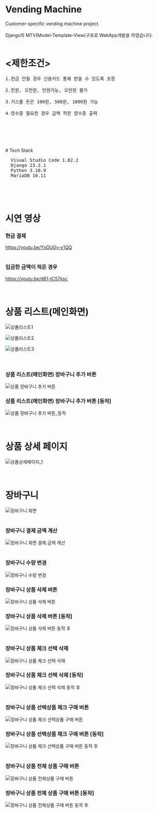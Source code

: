 # Vending Machine
  Customer-specific vending machine project.
<br>
<br>
Django의 MTV(Model-Template-View)구조로 WebApp개발을 하였습니다.
<br>
<br>

# <제한조건><br>
<pre>
1.현금 안될 경우 신용카드 통해 받을 수 있도록 조정<br>
2.천원, 오천원, 만원가능, 오만원 불가<br>
3.거스룸 돈은 100원, 500원, 1000원 가능<br>
4.영수증 필요한 경우 금액 적힌 영수증 출력<br>
</pre>
<br>
<br>
<br>
<br>
# Tech Stack
<pre>
  Visual Studio Code 1.82.2
  Django 23.2.1
  Python 3.10.9
  MariaDB 10.11
</pre>
<br>
<br>
<br>

# 시연 영상
### 현금 결제
https://youtu.be/YxDUGy-v1QQ
<br>
<br>

### 입금한 금액이 적은 경우
https://youtu.be/d61-tC57ksc
<br>
<br>
<br>

# 상품 리스트(메인화면)
![상품리스트1](https://github.com/dlwnsgur9242/vending_machine/assets/90494150/d0c93ca0-02f3-4da4-8758-8b2913b47b8d)

![상품리스트2](https://github.com/dlwnsgur9242/vending_machine/assets/90494150/9535d3e6-7fee-4d2c-97e9-7550395214e9)

![상품리스트3](https://github.com/dlwnsgur9242/vending_machine/assets/90494150/0ce8e84f-99d0-4e4d-bf0c-e6bcdf118ded)
<br>
<br>
<br>
### 상품 리스트(메인화면) 장바구니 추가 버튼
![상품 장바구니 추가 버튼](https://github.com/dlwnsgur9242/vending_machine/assets/90494150/325b3df0-51e9-46fa-a41a-0dcd058eca7a)
### 상품 리스트(메인화면) 장바구니 추가 버튼 [동작]
![상품 장바구니 추가 버튼_동작](https://github.com/dlwnsgur9242/vending_machine/assets/90494150/53abc0a8-bf5a-4f69-854a-eff6f7cc0d6f)
<br>
<br>
<br>

# 상품 상세 페이지
![상품상세페이지_1](https://github.com/dlwnsgur9242/vending_machine/assets/90494150/5f88a25b-be94-4eb3-b11f-f7d88420bbfb)
<br>
<br>
<br>

# 장바구니
![장바구니 화면](https://github.com/dlwnsgur9242/vending_machine/assets/90494150/a8a26756-76a0-489a-995f-34bf0b3668e3)
<br>
<br>

### 장바구니 결제 금액 계산
![장바구니 화면 결제 금액 계산](https://github.com/dlwnsgur9242/vending_machine/assets/90494150/665fe94a-fc06-45e3-9521-16b5f1d3584a)
<br>
<br>

### 장바구니 수량 변경
![장바구니 수량 변경](https://github.com/dlwnsgur9242/vending_machine/assets/90494150/6565b468-c667-49f9-a1d1-0559a4211783)

### 장바구니 상품 삭제 버튼
![장바구니 상품 삭제 버튼](https://github.com/dlwnsgur9242/vending_machine/assets/90494150/5518293f-be33-448f-8d3c-1e4991f7f8cc)
<br>

### 장바구니 상품 삭제 버튼 [동작]
![장바구니 상품 삭제 버튼 동작 후](https://github.com/dlwnsgur9242/vending_machine/assets/90494150/3a313e61-e64a-404e-8fb7-078d9a7ae1dd)
<br>
<br>

### 장바구니 상품 체크 선택 삭제
![장바구니 상품 체크 선택 삭제](https://github.com/dlwnsgur9242/vending_machine/assets/90494150/5bc32664-2629-47f8-ac46-fe5e02ba5e50)
<br>

### 장바구니 상품 체크 선택 삭제 [동작]
![장바구니 상품 체크 선택 삭제 동작 후](https://github.com/dlwnsgur9242/vending_machine/assets/90494150/840000cd-bea3-4af5-b87f-9fdad9b82714)
<br>
<br>

### 장바구니 상품 선택상품 체크 구매 버튼
![장바구니 상품 체크 선택상품 구매 버튼](https://github.com/dlwnsgur9242/vending_machine/assets/90494150/f907b1b7-d274-4063-9a84-c2c92f3076d7)
<br>

### 장바구니 상품 선택상품 체크 구매 버튼 [동작]
![장바구니 상품 체크 선택상품 구매 버튼 동작 후](https://github.com/dlwnsgur9242/vending_machine/assets/90494150/483ff8dd-bca2-4486-b2c0-feb15503e71b)
<br>
<br>

### 장바구니 상품 전체 상품 구매 버튼
![장바구니 상품 전체상품 구매 버튼](https://github.com/dlwnsgur9242/vending_machine/assets/90494150/a7fa2c0d-845d-472b-8095-cc7f501a9621)
<br>

### 장바구니 상품 전체 상품 구매 버튼 [동작]
![장바구니 상품 전체상품 구매 버튼 동작 후](https://github.com/dlwnsgur9242/vending_machine/assets/90494150/56699baa-5812-4c18-974f-3a6bac1221a6)

